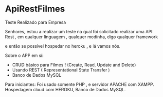 # ApiRestFilmes

Teste Realizado para Empresa

Senhores, estou a realizar um teste na qual foi solicitado realizar uma API Rest , em qualquer linguagem , qualquer modinha, digo qualquer framework

e então se possível hospedar no heroku , e lá vamos nós.


Sobre o APP em sí:

- CRUD básico para Filmes ! (Create, Read, Update and Delete)
- Usando REST ( Representational State Transfer )
- Banco de Dados MySQL



Para iniciantes: Foi usado somente PHP , e servidor APACHE com XAMPP. Hospedagem cloud com HEROKU, Banco de Dados MySQL.
